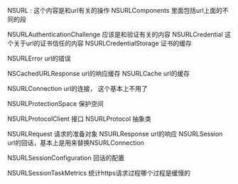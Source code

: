 NSURL : 这个内容是和url有关的操作 
NSURLComponents 里面包括url上面的不同的段

NSURLAuthenticationChallenge  应该是和验证有关的内容
NSURLCredential  这个关于url的证书信任的内容
NSURLCredentialStorage 证书的缓存

NSURLError url的错误

NSCachedURLResponse url的响应缓存
NSURLCache url的缓存

NSURLConnection url的连接， 这个基本上不用了

NSURLProtectionSpace 保护空间

NSURLProtocolClient 接口
NSURLProtocol  抽象类

NSURLRequest 请求的准备对象
NSURLResponse url的响应
NSURLSession url的回话，基本上是用来替换NSURLConnection

NSURLSessionConfiguration 回话的配置

NSURLSessionTaskMetrics 统计https请求过程哪个过程是缓慢的







